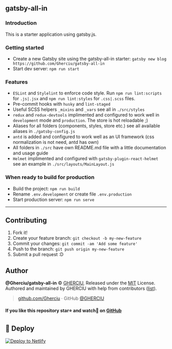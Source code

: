 ## gatsby-all-in

### Introduction

This is a starter application using gatsby.js.

### Getting started

- Create a new Gatsby site using the gatsby-all-in starter: `gatsby new blog https://github.com/Gherciu/gatsby-all-in`
- Start dev server: `npm run start`

### Features

- `ESLint` and `Stylelint` to enforce code style. Run `npm run lint:scripts` for `.js|.jsx` and `npm run lint:styles` for `.css|.scss` files.
- Pre-commit hooks with `husky` and `lint-staged`
- Useful SCSS helpers `_mixins` and `_vars` see all in `./src/styles`
- `redux` and `redux-devtools` implimented and configured to work well in `development` mode and `production`. The store is hot reloadable ;)
- Aliases for all folders (components, styles, store etc.) see all available aliases in `./gatsby-config.js`
- `antd` is added and configured to work well as an UI framework (css normalization is not need, antd has own)
- All folders in `./src` have own README.md file with a little documentation and usage guide
- `Helmet` implimented and configured with `gatsby-plugin-react-helmet` see an example in `./src/layouts/MainLayout.js`

### When ready to build for production

- Build the project: `npm run build`
- Rename `.env.development` or create  file `.env.production`
- Start production server: `npm run serve`

---

## Contributing

1. Fork it!
2. Create your feature branch: `git checkout -b my-new-feature`
3. Commit your changes: `git commit -am 'Add some feature'`
4. Push to the branch: `git push origin my-new-feature`
5. Submit a pull request :D

## Author

**@Gherciu/gatsby-all-in** © [GHERCIU](https://github.com/Gherciu), Released under the [MIT](./LICENSE) License.<br>
Authored and maintained by GHERCIU with help from contributors ([list](https://github.com/Gherciu/gatsby-all-in/contributors)).

> [github.com/Gherciu](https://github.com/Gherciu) · GitHub [@GHERCIU](https://github.com/Gherciu)

#### If you like this repository star⭐ and watch👀 on [GitHub](https://github.com/Gherciu/gatsby-all-in)

## 💫 Deploy

[![Deploy to Netlify](https://www.netlify.com/img/deploy/button.svg)](https://app.netlify.com/start/deploy?repository=https://github.com/Gherciu/gatsby-all-in)

